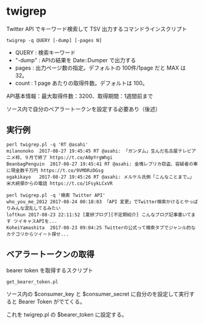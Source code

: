 # twigrep

Twitter API でキーワード検索して TSV 出力するコマンドラインスクリプト

```
twigrep -q QUERY [-dump] [-pages N]
```

- QUERY : 検索キーワード
- "-dump" : APIの結果を Date::Dumper で出力する
- pages : 出力ページ数の指定。デフォルトの 100件/1page だと MAX は 32。
- count : 1 page あたりの取得件数。デフォルトは 100。

API基本情報：最大取得件数：3200、取得期間：1週間前まで

ソース内で自分のベアラートークンを設定する必要あり（後述）

## 実行例

```
perl twigrep.pl -q 'RT @asahi'
milanonoko	2017-08-27 19:45:45	RT @asahi: 「ガンダム」生んだ名古屋テレビアニメ枠、９月で終了 https://t.co/A0pYrgWhgi
BeanbagPenguin	2017-08-27 19:45:41	RT @asahi: 金塊レプリカ窃盗、容疑者の車に現金数千万円 https://t.co/9VMDRzDGsg
ogakikayo	2017-08-27 19:45:26	RT @asahi: メルケル氏側「こんなことまで…」　米大統領からの電話 https://t.co/1FsykLCxVR
```

```
perl twigrep.pl -q '検索 Twitter API'
who_you_me_2012	2017-08-24 00:18:03	「API 変更」でTwitter検索かけるとやっぱりみんな混乱してるみたい
loftkun	2017-08-23 22:11:52	[夏研ブログ][不定期紹介] こんなブログ記事書いてます ツイキャスAPIを...
KoheiYamashita	2017-08-23 09:04:25	Twitterの公式って検索タブでジャンル的なカテゴリからツイート探せ...
```

## ベアラートークンの取得

bearer token を取得するスクリプト

```
get_bearer_token.pl
```

ソース内の $consumer_key と $consumer_secret に自分のを設定して実行すると Bearer Token がでてくる。

これを twigrep.pl の $bearer_token に設定する。

